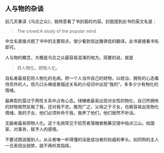 ## 人与物的杂谈

前几天重读《乌合之众》，我特意看了书封面的内容。封面提到此书的英文名是：

>The crowd:A study of the popular mind

中文名直接点题了书中的主要观点，很少看到信达雅俱佳的翻译。此书直接看书名即可。

人与物的概念，大概是乌合之众最容易混淆的地方。简要的说，就是

>将人物化，把物人化。

自私者最易犯将人物化的毛病，把一个人当作自己的财物，以统治、拥有的心态看待另外的人。但凡口头禅或者描述关系的介绍词中出现“我的”，多多少少有物化的情绪。

最典型的莫过于两性关系中占有心态。绿帽者最易出现对女性的物化，自己所拥有的财物居然反叛了我，还对我不忠。推而广之，父母之于子女，也极容易出现物化情绪。我的子女，他们必须听命于我，我养了他们，他们居然不听话。

无脑者最易把物人化。这个毛病常见于拾荒者落魄者觥筹交错中指点江山。给国家、对事务，赋予人的感情。

不要试图说服别人。从众者唯一听得懂的话是成功者的权威和拳头。如同狗的主人一旦表现出弱势，就不再听其指挥。